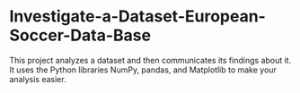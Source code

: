 # Investigate-a-Dataset-European-Soccer-Data-Base
 This project analyzes a dataset and then communicates its findings about it. It uses the Python libraries NumPy, pandas, and Matplotlib to make your analysis easier.
